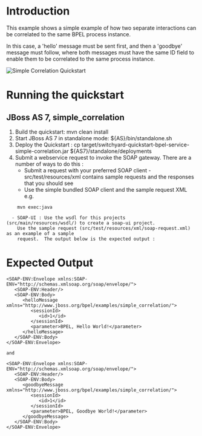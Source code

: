 Introduction
============

This example shows a simple example of how two separate interactions 
can be correlated to the same BPEL process instance.

In this case, a 'hello' message must be sent first, and then a 'goodbye'
message must follow, where both messages must have the same ID field to
enable them to be correlated to the same process instance.

![Simple Correlation Quickstart](https://github.com/jboss-switchyard/quickstarts/raw/master/bpel-service/simple_correlation/bpel-correlation.jpg)


Running the quickstart
======================

JBoss AS 7, simple_correlation
----------
1. Build the quickstart:
    mvn clean install
2. Start JBoss AS 7 in standalone mode:
    ${AS}/bin/standalone.sh
3. Deploy the Quickstart :
    cp target/switchyard-quickstart-bpel-service-simple-correlation.jar ${AS7}/standalone/deployments
4. Submit a webservice request to invoke the SOAP gateway.  There are a number of ways to do this :
      - Submit a request with your preferred SOAP client - src/test/resources/xml contains sample
        requests and the responses that you should see
      - Use the simple bundled SOAP client and the sample request XML e.g.
```
    mvn exec:java
```
      - SOAP-UI : Use the wsdl for this projects (src/main/resources/wsdl/) to create a soap-ui project.
        Use the sample request (src/test/resources/xml/soap-request.xml) as an example of a sample
        request.  The output below is the expected output :

Expected Output
===============

```
<SOAP-ENV:Envelope xmlns:SOAP-ENV="http://schemas.xmlsoap.org/soap/envelope/">
   <SOAP-ENV:Header/>
   <SOAP-ENV:Body>
      <helloMessage xmlns="http://www.jboss.org/bpel/examples/simple_correlation/">
         <sessionId>
            <id>1</id>
         </sessionId>
         <parameter>BPEL, Hello World!</parameter>
      </helloMessage>
   </SOAP-ENV:Body>
</SOAP-ENV:Envelope>

and

<SOAP-ENV:Envelope xmlns:SOAP-ENV="http://schemas.xmlsoap.org/soap/envelope/">
   <SOAP-ENV:Header/>
   <SOAP-ENV:Body>
      <goodbyeMessage xmlns="http://www.jboss.org/bpel/examples/simple_correlation/">
         <sessionId>
            <id>1</id>
         </sessionId>
         <parameter>BPEL, Goodbye World!</parameter>
      </goodbyeMessage>
   </SOAP-ENV:Body>
</SOAP-ENV:Envelope>

```
